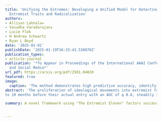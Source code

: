 ```yaml
---
title: 'Unifying the Extremes: Developing a Unified Model for Detecting and Predicting
  Extremist Traits and Radicalization'
authors:
- Allison Lahnala★
- Vasudha Varadarajan★
- Lucie Flek
- H Andrew Schwartz
- Ryan L Boyd
date: '2025-01-01'
publishDate: '2025-01-19T16:33:43.538878Z'
publication_types:
- article-journal
publication: '*To Appear in Proceedings of the International AAAI Conference on Web
  and Social Media*'
url_pdf: https://arxiv.org/pdf/2501.04820
featured: true
image:
  caption: 'The method demonstrates high predictive accuracy, identifying potential extremists up to 10 months before they join extremist communities.'
abstract: 'The proliferation of ideological movements into extremist factions via social media has become a global concern. While radicalization has been studied extensively within the context of specific ideologies, our ability to accurately characterize extremism in more generalizable terms remains underdeveloped. In this paper, we propose a novel method for extracting and analyzing extremist discourse across a range of online community forums. By focusing on verbal behavioral signatures of extremist traits, we develop a framework for quantifying extremism at both user and community levels. Our research identifies 11 distinct factors, which we term “The Extremist Eleven,” as a generalized psychosocial model of extremism. Applying our method to various online communities, we demonstrate an ability to characterize ideologically diverse communities across the 11 extremist traits. We demonstrate the power of this method by analyzing user histories from members of the incel community. We find that our framework accurately predicts which users join the incel community up
to 10 months before their actual entry with an AUC of ą 0.6, steadily increasing to AUC ~ 0.9 three to four months before the event. Further, we find that upon entry into an extremist forum, the users tend to maintain their level of extremism within the community, while still remaining distinguishable from the general online discourse. Our findings contribute to the study of extremism by introducing a more holistic, cross-ideological approach that transcends traditional, trait-specific models.'

summary: A novel framework using "The Extremist Eleven" factors successfully analyzes and predicts extremist behavior across different online communities by examining verbal behavioral signatures. The method demonstrates high predictive accuracy, identifying potential extremists up to 10 months before they join extremist communities, while showing that users maintain consistent extremist traits after joining these forums.

  
---
```

